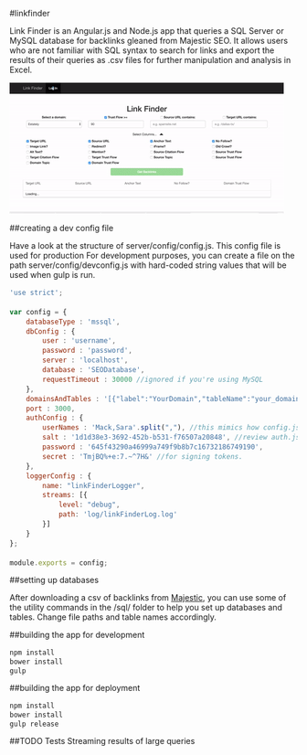 #linkfinder

Link Finder is an Angular.js and Node.js app that queries a SQL Server or MySQL database for backlinks gleaned from Majestic SEO. It allows users who are not familiar with SQL syntax to search for links and export the results of their queries as .csv files for further manipulation and analysis in Excel.

![Demonstration](./linkfinderdemo.gif?raw=true "Demonstration")

##creating a dev config file

Have a look at the structure of server/config/config.js. This config file is used for production For development purposes, you can create a file on the path server/config/devconfig.js with hard-coded string values that will be used when gulp is run.

```javascript
'use strict';

var config = {
	databaseType : 'mssql',
	dbConfig : {
		user : 'username',
		password : 'password',
		server : 'localhost',
		database : 'SEODatabase',
		requestTimeout : 30000 //ignored if you're using MySQL
	},
	domainsAndTables : '[{"label":"YourDomain","tableName":"your_domain_table_name"},{"label":"YourCompetitor","tableName":"your_competitor_table_name"}]', //a JSON string.
	port : 3000,
	authConfig : {
		userNames : 'Mack,Sara'.split(","), //this mimics how config.js allows a comma-separated string to be entered as an environment variable. Of course, you can choose to simply enter an array here.
		salt : '1d1d38e3-3692-452b-b531-f76507a20848', //review auth.js to see how a password is generated using the salt and hashing function
		password : '645f43290a46999a749f9b8b7c16732186749190',
		secret : 'TmjBQ%+e:7.~^7H&' //for signing tokens.
	},
	loggerConfig : {
		name: "linkFinderLogger",
		streams: [{
			level: "debug",
			path: 'log/linkFinderLog.log'
		}]
	}
};

module.exports = config;

```

##setting up databases

After downloading a csv of backlinks from [Majestic](http://www.majestic.com), you can use some of the utility commands in the /sql/ folder to help you set up databases and tables. Change file paths and table names accordingly.

##building the app for development

```
npm install
bower install
gulp
```

##building the app for deployment

```
npm install
bower install
gulp release
```

##TODO
Tests
Streaming results of large queries